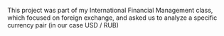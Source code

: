 This project was part of my International Financial Management class, which focused on foreign exchange, and asked us to analyze a specific currency pair (in our case USD / RUB)
